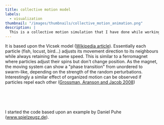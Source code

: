 ```yaml
---
title: collective motion model
labels:
  - visualization
thumbnail: "/images/thumbnails/collective_motion_animation.png"
description: |
  This is a collective motion simulation that I have done while working in Biophysics.
---
```


It is based upon the Vicsek model (<a href="https://en.wikipedia.org/wiki/Vicsek_model">Wikipedia article</a>).
Essentially each particle (fish, locust, bird...) adjusts its movement direction to its neighbours while always retaining the same speed.
This is similar to a ferromagnet where particles adjust their spins but don't change position.
As the magnet, the moving system can show a "phase transition" from unordered to swarm-like, depending on the strength of the random perturbations.
Interestingly a similar effect of organized motion can be observed if particles repel each other (<a href="http://iopscience.iop.org/1367-2630/10/2/023036">Grossman, Aranson and Jacob 2008</a>)

<script src="/blog/2014-02-21-collective-motion.js"></script>

<br />
<div align="center" id="outer" style="margin-bottom: 50px; margin-top: 50px;">
<div id="canvasContainer">
<canvas height="500" id="mainCanvas" width="500"></canvas>
 </div>
</div>

I started the code based upon an example by Daniel Puhe (<a href="http://www.spielzeugz.de/lab/">www.spielzeugz.de</a>).
